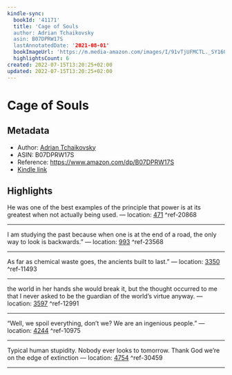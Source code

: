 ```yaml
---
kindle-sync:
  bookId: '41171'
  title: 'Cage of Souls
  author: Adrian Tchaikovsky
  asin: B07DPRW17S
  lastAnnotatedDate: '2021-08-01'
  bookImageUrl: 'https://m.media-amazon.com/images/I/91vTjUFMCTL._SY160.jpg'
  highlightsCount: 6
created: 2022-07-15T13:20:25+02:00
updated: 2022-07-15T13:20:25+02:00
---
```

# Cage of Souls
## Metadata
* Author: [Adrian Tchaikovsky](https://www.amazon.com/Adrian-Tchaikovsky/e/B002XLHS8Q/ref=dp_byline_cont_ebooks_1)
* ASIN: B07DPRW17S
* Reference: https://www.amazon.com/dp/B07DPRW17S
* [Kindle link](kindle://book?action=open&asin=B07DPRW17S)

## Highlights
He was one of the best examples of the principle that power is at its greatest when not actually being used. — location: [471](kindle://book?action=open&asin=B07DPRW17S&location=471) ^ref-20868

---
I am studying the past because when one is at the end of a road, the only way to look is backwards.” — location: [993](kindle://book?action=open&asin=B07DPRW17S&location=993) ^ref-23568

---
As far as chemical waste goes, the ancients built to last.” — location: [3350](kindle://book?action=open&asin=B07DPRW17S&location=3350) ^ref-11493

---
the world in her hands she would break it, but the thought occurred to me that I never asked to be the guardian of the world’s virtue anyway. — location: [3597](kindle://book?action=open&asin=B07DPRW17S&location=3597) ^ref-12991

---
“Well, we spoil everything, don’t we? We are an ingenious people.” — location: [4244](kindle://book?action=open&asin=B07DPRW17S&location=4244) ^ref-10975

---
Typical human stupidity. Nobody ever looks to tomorrow. Thank God we’re on the edge of extinction — location: [4754](kindle://book?action=open&asin=B07DPRW17S&location=4754) ^ref-30459

---
